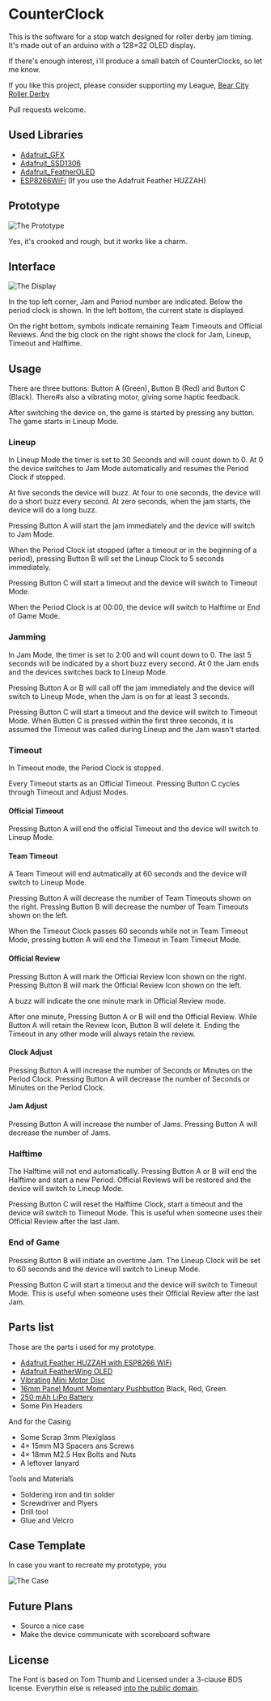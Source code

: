 # CounterClock

This is the software for a stop watch designed for roller derby jam timing. It's made out of an arduino with a 128×32 OLED display.

If there's enough interest, i'll produce a small batch of CounterClocks, so let me know.

If you like this project, please consider supporting my League, [Bear City Roller Derby](http://bearcityrollerderby.com/en/)

Pull requests welcome.

## Used Libraries

* [Adafruit_GFX](https://github.com/adafruit/Adafruit-GFX-Library)
* [Adafruit_SSD1306](https://github.com/adafruit/Adafruit_SSD1306)
* [Adafruit_FeatherOLED](https://github.com/adafruit/Adafruit_FeatherOLED)
* [ESP8266WiFi](https://github.com/esp8266/Arduino/) (If you use the Adafruit Feather HUZZAH)

## Prototype

![The Prototype](doc/prototype.jpg)

Yes, it's crooked and rough, but it works like a charm.

## Interface

![The Display](doc/display.png)

In the top left corner, Jam and Period number are indicated.
Below the period clock is shown.
In the left bottom, the current state is displayed.

On the right bottom, symbols indicate remaining Team Timeouts and Official Reviews.
And the big clock on the right shows the clock for Jam, Lineup, Timeout and Halftime.

## Usage

There are three buttons: Button A (Green), Button B (Red) and Button C (Black).
There#s also a vibrating motor, giving some haptic feedback.

After switching the device on, the game is started by pressing any button. The game starts in Lineup Mode.

### Lineup

In Lineup Mode the timer is set to 30 Seconds and will count down to 0. At 0 the device switches to Jam Mode automatically and resumes the Period Clock if stopped.

At five seconds the device will buzz.
At four to one seconds, the device will do a short buzz every second.
At zero seconds, when the jam starts, the device will do a long buzz.

Pressing Button A will start the jam immediately and the device will switch to Jam Mode.

When the Period Clock ist stopped (after a timeout or in the beginning of a period), pressing Button B will set the Lineup Clock to 5 seconds immediately.

Pressing Button C will start a timeout and the device will switch to Timeout Mode.

When the Period Clock is at 00:00, the device will switch to Halftime or End of Game Mode.

### Jamming

In Jam Mode, the timer is set to 2:00 and will count down to 0. The last 5 seconds will be indicated by a short buzz every second. 
At 0 the Jam ends and the devices switches back to Lineup Mode.

Pressing Button A or B will call off the jam immediately and the device will switch to Lineup Mode, when the Jam is on for at least 3 seconds.

Pressing Button C will start a timeout and the device will switch to Timeout Mode.
When Button C is pressed within the first three seconds, it is assumed the Timeout was called during Lineup and the Jam wasn't started.

### Timeout

In Timeout mode, the Period Clock is stopped.

Every Timeout starts as an Official Timeout. Pressing Button C cycles through Timeout and Adjust Modes.

#### Official Timeout

Pressing Button A will end the official Timeout and the device will switch to Lineup Mode.

#### Team Timeout

A Team Timeout will end autmatically at 60 seconds and the device will switch to Lineup Mode.

Pressing Button A will decrease the number of Team Timeouts shown on the right.
Pressing Button B will decrease the number of Team Timeouts shown on the left.

When the Timeout Clock passes 60 seconds while not in Team Timeout Mode, pressing button A will end the Timeout in Team Timeout Mode.

#### Official Review

Pressing Button A will mark the Official Review Icon shown on the right.
Pressing Button B will mark the Official Review Icon shown on the left.

A buzz will indicate the one minute mark in Official Review mode.

After one minute, Pressing Button A or B will end the Official Review. While Button A will retain the Review Icon, Button B will delete it.
Ending the Timeout in any other mode will always retain the review.

#### Clock Adjust

Pressing Button A will increase the number of Seconds or Minutes on the Period Clock.
Pressing Button A will decrease the number of Seconds or Minutes on the Period Clock.

#### Jam Adjust

Pressing Button A will increase the number of Jams.
Pressing Button A will decrease the number of Jams.

### Halftime

The Halftime will not end automatically. 
Pressing Button A or B will end the Halftime and start a new Period. Official Reviews will be restored and the device will switch to Lineup Mode.

Pressing Button C will reset the Halftime Clock, start a timeout and the device will switch to Timeout Mode. This is useful when someone uses their Official Review after the last Jam.

### End of Game

Pressing Button B will initiate an overtime Jam. The Lineup Clock will be set to 60 seconds and the device will switch to Lineup Mode. 

Pressing Button C will start a timeout and the device will switch to Timeout Mode. This is useful when someone uses their Official Review after the last Jam.

## Parts list

Those are the parts i used for my prototype.

* [Adafruit Feather HUZZAH with ESP8266 WiFi](https://www.adafruit.com/products/2821)
* [Adafruit FeatherWing OLED](https://www.adafruit.com/products/2900)
* [Vibrating Mini Motor Disc](https://www.adafruit.com/products/1201)
* [16mm Panel Mount Momentary Pushbutton](https://www.adafruit.com/products/1445) Black, Red, Green
* [250 mAh LiPo Battery](https://www.adafruit.com/categories/917)
* Some Pin Headers

And for the Casing

* Some Scrap 3mm Plexiglass
* 4× 15mm M3 Spacers ans Screws
* 4× 18mm M2.5 Hex Bolts and Nuts
* A leftover lanyard

Tools and Materials

* Soldering iron and tin solder
* Screwdriver and Plyers
* Drill tool
* Glue and Velcro

## Case Template

In case you want to recreate my prototype, you 

![The Case](doc/case.png)

## Future Plans

* Source a nice case
* Make the device communicate with scoreboard software

## License

The Font is based on Tom Thumb and Licensed under a 3-clause BDS license.
Everythin else is released [into the public domain](http://unlicense.org/).
